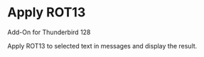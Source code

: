 # Apply ROT13

Add-On for Thunderbird 128

Apply ROT13 to selected text in messages and display the result.
